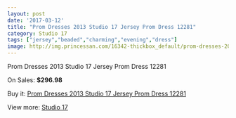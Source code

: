 ```yaml
---
layout: post
date: '2017-03-12'
title: "Prom Dresses 2013 Studio 17 Jersey Prom Dress 12281"
category: Studio 17
tags: ["jersey","beaded","charming","evening","dress"]
image: http://img.princessan.com/16342-thickbox_default/prom-dresses-2013-studio-17-jersey-prom-dress-12281.jpg
---
```

Prom Dresses 2013 Studio 17 Jersey Prom Dress 12281

On Sales: **$296.98**
<a href="https://www.princessan.com/en/studio-17/7708-prom-dresses-2013-studio-17-jersey-prom-dress-12281.html"><amp-img layout="responsive" width="600" height="600" src="//img.princessan.com/16342-thickbox_default/prom-dresses-2013-studio-17-jersey-prom-dress-12281.jpg" alt="Prom Dresses 2013 Studio 17 Jersey Prom Dress 12281 0" /></a>
<a href="https://www.princessan.com/en/studio-17/7708-prom-dresses-2013-studio-17-jersey-prom-dress-12281.html"><amp-img layout="responsive" width="600" height="600" src="//img.princessan.com/16344-thickbox_default/prom-dresses-2013-studio-17-jersey-prom-dress-12281.jpg" alt="Prom Dresses 2013 Studio 17 Jersey Prom Dress 12281 1" /></a>
<a href="https://www.princessan.com/en/studio-17/7708-prom-dresses-2013-studio-17-jersey-prom-dress-12281.html"><amp-img layout="responsive" width="600" height="600" src="//img.princessan.com/16343-thickbox_default/prom-dresses-2013-studio-17-jersey-prom-dress-12281.jpg" alt="Prom Dresses 2013 Studio 17 Jersey Prom Dress 12281 2" /></a>

Buy it: [Prom Dresses 2013 Studio 17 Jersey Prom Dress 12281](https://www.princessan.com/en/studio-17/7708-prom-dresses-2013-studio-17-jersey-prom-dress-12281.html "Prom Dresses 2013 Studio 17 Jersey Prom Dress 12281")

View more: [Studio 17](https://www.princessan.com/en/62-studio-17 "Studio 17")